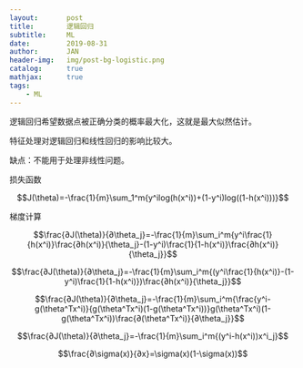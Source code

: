 ```yaml
---
layout:       post
title:        逻辑回归
subtitle:     ML
date:         2019-08-31
author:       JAN
header-img:   img/post-bg-logistic.png
catalog:      true
mathjax:	  true
tags:
    - ML
---
```


逻辑回归希望数据点被正确分类的概率最大化，这就是最大似然估计。

特征处理对逻辑回归和线性回归的影响比较大。

缺点：不能用于处理非线性问题。

损失函数

$$J(\theta)=-\frac{1}{m}\sum_1^m{y^ilog(h(x^i))+(1-y^i)log((1-h(x^i)))}$$

梯度计算

$$\frac{∂J(\theta)}{∂\theta_j}=-\frac{1}{m}\sum_i^m{y^i\frac{1}{h(x^i)}\frac{∂h(x^i)}{\theta_j}-(1-y^i)\frac{1}{1-h(x^i)}\frac{∂h(x^i)}{\theta_j}}$$

$$\frac{∂J(\theta)}{∂\theta_j}=-\frac{1}{m}\sum_i^m{(y^i\frac{1}{h(x^i)}-(1-y^i)\frac{1}{1-h(x^i)})\frac{∂h(x^i)}{\theta_j}}$$

$$\frac{∂J(\theta)}{∂\theta_j}=-\frac{1}{m}\sum_i^m{\frac{y^i-g(\theta^Tx^i)}{g(\theta^Tx^i)(1-g(\theta^Tx^i))}g(\theta^Tx^i)(1-g(\theta^Tx^i))\frac{∂(\theta^Tx^i)}{∂\theta_j}}$$

$$\frac{∂J(\theta)}{∂\theta_j}=-\frac{1}{m}\sum_i^m{(y^i-h(x^i))x^i_j}$$

$$\frac{∂\sigma(x)}{∂x}=\sigma(x)(1-\sigma(x))$$

